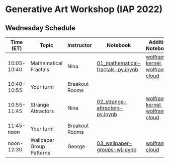 # Generative Art Workshop (IAP 2022)

## Wednesday Schedule

| Time (ET)     | Topic                        | Instructor     | Notebook       | Additional Notebook(s) |
| -----------   | ---------------------------- | -------------- |--------------- | ---------------------- |
| 10:05-10:40   | Mathematical Fractals        | Nina           | [01_mathematical-fractals-py.ipynb](https://github.com/gvarnavi/generative-art-iap/blob/master/01.26-Wednesday/01_mathematical-fractals-py.ipynb) |[wolfram-kernel](https://github.com/gvarnavi/generative-art-iap/blob/master/01.26-Wednesday/01X_mathematical-fractals-wl.ipynb), [wolfram-cloud](https://www.wolframcloud.com/obj/gvarnavi/Published/01X_mathematical-fractals.nb) |
| 10:40-10:55   | Your turn!                   | Breakout Rooms | | |
| 10:55-11:45   | Strange Attractors           | Nina           | [02_strange-attractors-py.ipynb](https://github.com/gvarnavi/generative-art-iap/blob/master/01.26-Wednesday/02_strange-attractors-py.ipynb) | [wolfram-kernel](https://github.com/gvarnavi/generative-art-iap/blob/master/01.26-Wednesday/02X_strange-attractors-wl.ipynb), [wolfram-cloud](https://www.wolframcloud.com/obj/gvarnavi/Published/02X_strange-attractors.nb) |
| 11:45-noon    | Your turn!                   | Breakout Rooms | | |
| noon-12:30    | Wallpaper Group Patterns     | George         | [03_wallpaper-groups-wl.ipynb](https://github.com/gvarnavi/generative-art-iap/blob/master/01.26-Wednesday/03_wallpaper-groups-wl.ipynb)| [wolfram-cloud](https://www.wolframcloud.com/obj/gvarnavi/Published/03X_wallpaper-groups.nb)|
